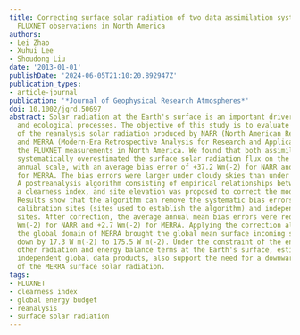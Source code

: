 ```yaml
---
title: Correcting surface solar radiation of two data assimilation systems against
  FLUXNET observations in North America
authors:
- Lei Zhao
- Xuhui Lee
- Shoudong Liu
date: '2013-01-01'
publishDate: '2024-06-05T21:10:20.892947Z'
publication_types:
- article-journal
publication: '*Journal of Geophysical Research Atmospheres*'
doi: 10.1002/jgrd.50697
abstract: Solar radiation at the Earth's surface is an important driver of meteorological
  and ecological processes. The objective of this study is to evaluate the accuracy
  of the reanalysis solar radiation produced by NARR (North American Regional Reanalysis)
  and MERRA (Modern-Era Retrospective Analysis for Research and Applications) against
  the FLUXNET measurements in North America. We found that both assimilation systems
  systematically overestimated the surface solar radiation flux on the monthly and
  annual scale, with an average bias error of +37.2 Wm(-2) for NARR and of +20.2 Wm(-2)
  for MERRA. The bias errors were larger under cloudy skies than under clear skies.
  A postreanalysis algorithm consisting of empirical relationships between model bias,
  a clearness index, and site elevation was proposed to correct the model errors.
  Results show that the algorithm can remove the systematic bias errors for both FLUXNET
  calibration sites (sites used to establish the algorithm) and independent validation
  sites. After correction, the average annual mean bias errors were reduced to +1.3
  Wm(-2) for NARR and +2.7 Wm(-2) for MERRA. Applying the correction algorithm to
  the global domain of MERRA brought the global mean surface incoming shortwave radiation
  down by 17.3 W m(-2) to 175.5 W m(-2). Under the constraint of the energy balance,
  other radiation and energy balance terms at the Earth's surface, estimated from
  independent global data products, also support the need for a downward adjustment
  of the MERRA surface solar radiation.
tags:
- FLUXNET
- clearness index
- global energy budget
- reanalysis
- surface solar radiation
---
```

